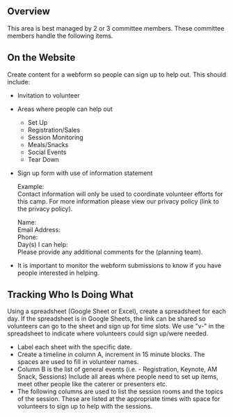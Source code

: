 ## Overview
This area is best managed by 2 or 3 committee members. These committee members handle the following items.

## On the Website
Create content for a webform so people can sign up to help out. This should include:

- Invitation to volunteer
- Areas where people can help out
	- Set Up
	- Registration/Sales
	- Session Monitoring
	- Meals/Snacks
	- Social Events
	- Tear Down
- Sign up form with use of information statement
 
	Example:  
	Contact information will only be used to coordinate volunteer efforts for this
	camp. For more information please view our privacy policy (link to the privacy policy).
	
	Name:  
	Email Address:  
	Phone:  
	Day(s) I can help:  
	Please provide any additional comments for the (planning team).  
	
	
- It is important to monitor the webform submissions to know if you have people interested in helping.

## Tracking Who Is Doing What
Using a spreadsheet (Google Sheet or Excel), create a spreadsheet for each day. If the spreadsheet is in Google Sheets, the link can be shared so volunteers can go to the sheet and sign up for time slots. We use "v-" in the spreadsheet to indicate where volunteers could sign up/were needed.

 - Label each sheet with the specific date. 
 - Create a timeline in column A, increment in 15 minute blocks.
	The spaces are used to fill in volunteer names.
 - Column B is the list of general events
	(i.e. - Registration, Keynote, AM Snack, Sessions)
	 Include all areas where people need to set up items, meet other people like the caterer or presenters etc.
 - The following columns are used to list the session rooms and the topics of the session. These are listed at the appropriate times with space for volunteers to sign up to help with the sessions.
